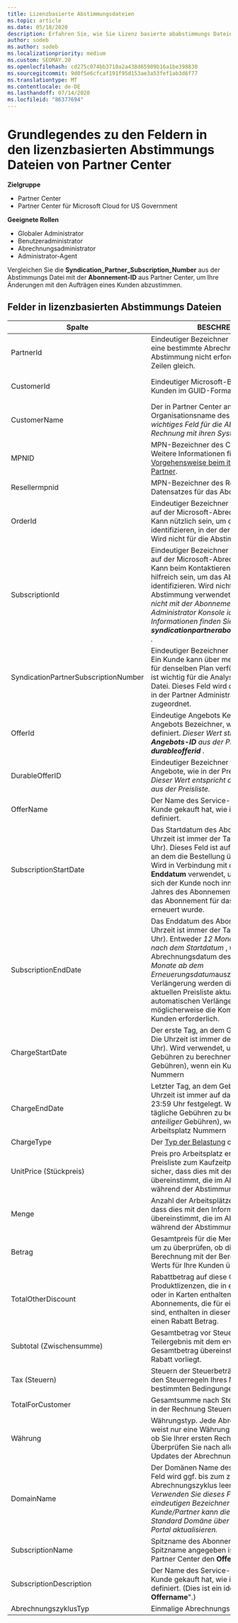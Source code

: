 ```yaml
---
title: Lizenzbasierte Abstimmungsdateien
ms.topic: article
ms.date: 05/18/2020
description: Erfahren Sie, wie Sie Lizenz basierte ababstimmungs Dateien im Partner Center lesen. In diesem Artikel wird die Bedeutung der einzelnen Felder in ihrer lizenzbasierten Reconnaissance-Datei erläutert.
author: sodeb
ms.author: sodeb
ms.localizationpriority: medium
ms.custom: SEOMAY.20
ms.openlocfilehash: cd275c074bb3710a2a438d65989b16a1be398830
ms.sourcegitcommit: 9d0f5e6cfcaf191f95d153ae3a53fef1ab3d6f77
ms.translationtype: MT
ms.contentlocale: de-DE
ms.lasthandoff: 07/14/2020
ms.locfileid: "86377694"
---
```

# <a name="understand-the-fields-in-partner-center-license-based-reconciliation-files"></a>Grundlegendes zu den Feldern in den lizenzbasierten Abstimmungs Dateien von Partner Center

**Zielgruppe**

- Partner Center
- Partner Center für Microsoft Cloud for US Government

**Geeignete Rollen**
- Globaler Administrator
- Benutzeradministrator
- Abrechnungsadministrator
- Administrator-Agent

Vergleichen Sie die **Syndication_Partner_Subscription_Number** aus der Abstimmungs Datei mit der **Abonnement-ID** aus Partner Center, um Ihre Änderungen mit den Aufträgen eines Kunden abzustimmen.

## <a name="fields-in-license-based-reconciliation-files"></a>Felder in lizenzbasierten Abstimmungs Dateien

| Spalte | BESCHREIBUNG | Beispielwert |
| ------ | ----------- | ------------ |
| PartnerId | Eindeutiger Bezeichner im GUID-Format für eine bestimmte Abrechnungs Entität. Für die Abstimmung nicht erforderlich. In allen Zeilen gleich. | *8ddd03642-test-test-test-46b58d356b4e* |
| CustomerId | Eindeutiger Microsoft-Bezeichner für den Kunden im GUID-Format. | *12ABCD34-001A-BCD2-987C-3210ABCD5678* |
| CustomerName | Der in Partner Center angegebene Organisationsname des Kunden. *Sehr wichtiges Feld für die Abstimmung der Rechnung mit ihren Systeminformationen.* | *Testkunde A* |
| MPNID | MPN-Bezeichner des CSP-Partners. Weitere Informationen finden [Sie unter Vorgehensweise beim itemisieren nach Partner](use-the-reconciliation-files.md#itemize-reconciliation-files-by-partner). | *4390934* |
| Resellermpnid | MPN-Bezeichner des Reseller of-Datensatzes für das Abonnement.  |
| OrderId | Eindeutiger Bezeichner für einen Auftrag auf der Microsoft-Abrechnungsplattform. Kann nützlich sein, um die Reihenfolge zu identifizieren, in der der Support kontaktiert Wird nicht für die Abstimmung verwendet. | *566890604832738111* |
| SubscriptionId | Eindeutiger Bezeichner für ein Abonnement auf der Microsoft-Abrechnungsplattform. Kann beim Kontaktieren des Supports hilfreich sein, um das Abonnement zu identifizieren. Wird nicht für die Abstimmung verwendet. *Dieser Wert ist nicht mit der Abonnement- **ID** in der Partner Administrator Konsole identisch. Weitere Informationen finden Sie unter **syndicationpartnerabonnementionnumber** .* | *usCBMgAAAAAAAAIA* |
| SyndicationPartnerSubscriptionNumber | Eindeutiger Bezeichner des Abonnements. Ein Kunde kann über mehrere Abonnements für denselben Plan verfügen. Diese Spalte ist wichtig für die Analyse der Abgleich Datei. Dieses Feld wird der **Abonnement-ID** in der Partner Administrator Konsole zugeordnet. | *fb977ab5-test-test-test-24c8d9591708* |
| OfferId | Eindeutige Angebots Kennung. Standard Angebots Bezeichner, wie in der Preisliste definiert. *Dieser Wert stimmt nicht mit der **Angebots-ID** aus der Preisliste. Siehe **durableofferid** .* | *FE616D64-E9A8-40EF-843F-152E9BBEF3D1* |
| DurableOfferID | Eindeutiger Bezeichner für permanente Angebote, wie in der Preisliste definiert. *Dieser Wert entspricht der **Angebots-ID** aus der Preisliste.* | *1017D7F3-6D7F-4BFA-BDD8-79BC8F104E0C* |
| OfferName | Der Name des Service-Angebots, das der Kunde gekauft hat, wie in der Preisliste definiert. | *Microsoft Office 365 (Plan E3)* |
| SubscriptionStartDate | Das Startdatum des Abonnements. Die Uhrzeit ist immer der Tagesanfang (0:00 Uhr). Dieses Feld ist auf den Tag festgelegt, an dem die Bestellung übermittelt wurde. Wird in Verbindung mit dem Abonnement **Enddatum** verwendet, um zu bestimmen, ob sich der Kunde noch innerhalb des ersten Jahres des Abonnements befindet oder ob das Abonnement für das folgende Jahr erneuert wurde. | *2/1/2019 0:00* |
| SubscriptionEndDate | Das Enddatum des Abonnements. Die Uhrzeit ist immer der Tagesanfang (0:00 Uhr). Entweder *12 Monate Plus **x** Tage nach dem Startdatum* , um das Abrechnungsdatum des Partners oder *12 Monate ab dem Erneuerungsdatum*auszurichten. Bei Verlängerung werden die Preise gemäß der aktuellen Preisliste aktualisiert. Vor einer automatischen Verlängerung ist möglicherweise die Kommunikation mit dem Kunden erforderlich. | *2/1/2019 0:00* |
| ChargeStartDate | Der erste Tag, an dem Gebühren anfallen. Die Uhrzeit ist immer der Tagesanfang (0:00 Uhr). Wird verwendet, um tägliche Gebühren zu berechnen (*pro-anteiliger* Gebühren), wenn ein Kunde die Arbeitsplatz Nummern | *2/1/2019 0:00* |
| ChargeEndDate | Letzter Tag, an dem Gebühren anfallen. Die Uhrzeit ist immer auf das Tagesende um 23:59 Uhr festgelegt. Wird verwendet, um tägliche Gebühren zu berechnen (*pro-anteiliger* Gebühren), wenn ein Kunde die Arbeitsplatz Nummern | *2/28/2019 23:59* |
| ChargeType | Der [Typ der Belastung](recon-file-charge-types.md) oder der Anpassung. | Siehe " [Abrechnung](recon-file-charge-types.md)". |
| UnitPrice (Stückpreis) | Preis pro Arbeitsplatz entsprechend der Preisliste zum Kaufzeitpunkt. Stellen Sie sicher, dass dies mit den Informationen übereinstimmt, die im Abrechnungssystem während der Abstimmung gespeichert | *6,82* |
| Menge | Anzahl der Arbeitsplätze Stellen Sie sicher, dass dies mit den Informationen übereinstimmt, die im Abrechnungssystem während der Abstimmung gespeichert | *2* |
| Betrag | Gesamtpreis für die Menge Wird verwendet, um zu überprüfen, ob die Betrag Berechnung mit der Berechnung dieses Werts für Ihre Kunden übereinstimmt. | *13,32* |
| TotalOtherDiscount | Rabattbetrag auf diese Gebühren. Produktlizenzen, die in einer Kompetenz oder in Karten enthalten sind, oder neue Abonnements, die für einen Anreiz geeignet sind, enthalten in dieser Spalte ebenfalls einen Rabatt Betrag. | *2,32* |
| Subtotal (Zwischensumme) | Gesamtbetrag vor Steuern Überprüft, ob Ihr Teilergebnis mit dem erwarteten Gesamtbetrag übereinstimmt, falls ein Rabatt vorliegt. | *11* |
| Tax (Steuern) | Steuern der Steuerbeträge. Basierend auf den Steuerregeln Ihres Marktes und bestimmten Bedingungen. | *0* |
| TotalForCustomer | Gesamtsumme nach Steuern. Überprüft, ob in der Rechnung Steuern berechnet werden. | *11* |
| Währung | Währungstyp. Jede Abrechnungsentität weist nur eine Währung auf. Überprüfen Sie, ob Sie Ihrer ersten Rechnung entspricht. Überprüfen Sie nach allen wichtigen Updates der Abrechnungs Plattform erneut. | *EUR* |
| DomainName | Der Domänen Name des Kunden. Dieses Feld wird ggf. bis zum zweiten Abrechnungszyklus leer angezeigt. *Verwenden Sie dieses Feld nicht als eindeutigen Bezeichner für den Kunden. Der Kunde/Partner kann die Vanity oder die Standard Domäne über das Office 365-Portal aktualisieren.* | *example.onmicrosoft.com* |
| SubscriptionName | Spitzname des Abonnements. Wenn kein Spitzname angegeben ist, verwendet Partner Center den **Offername**. | *Project Online* |
| SubscriptionDescription | Der Name des Service-Angebots, das der Kunde gekauft hat, wie in der Preisliste definiert. (Dies ist ein identisches Feld für " **Offername**".) | *PROJECT ONLINE PREMIUM WITHOUT PROJECT CLIENT* |
| AbrechnungszyklusTyp | Einmalige Abrechnungs Häufigkeit.| *Monatlich* |